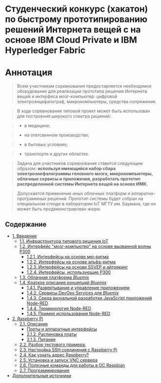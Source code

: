 # Cтуденческий конкурс (хакатон) по быстрому прототипированию решений Интернета вещей с на основе IBM Cloud Private и IBM Hyperledger Fabric


# Аннотация <a name="0"></a>

> Всем участникам соревнования предоставляется необходимое оборудование для реализации прототипа решения Интернета вещей и интерфеса мозг-компьютер: цифровой электроэнцефалограф, микрокомпьютеры, средства сопряжения. 

> В ходе соревнования типовой проект может быть использован для построения широкого спектра решений: 

> - в медицине; 

> - на отвтсвенном производстве; 

> - в бытовых условиях; 

> - транспорте и других областях.

> Задача для участников соревнования ставится следующим образом: **используя имеющийся набор сбора электроэнефалограммы головного мозга, микрокомпьютеры, облачные сервисы и приложения, разработать прототип распределенной системы Интернета вещей на основе ИМК.** 

> Допускается применение иных облачных платформ и аппаратно-программных решений. Прототип системы будет собран на специальном стенде в лаборатории IoT МГТУ им. Баумана, где он может быть продемонстрирован жюри. 

## Содержание
- [1. Введение](#1)
	- [1.1. Инфраструктура типового решения IoT](#11)
	- [1.2. Интерфейс "мозг-компьютер" на основе вызванной волны P300](#12)
		- [1.2.1. Интерфейсы на основе мю-ритма](#121)
		- [1.2.2. Интерфейсы на основе альфа-ритма](#122)
		- [1.2.3. Интерфейсы на основе SSVEP и айтрекинг](#123)
		- [1.2.4. Интерфейсы, использующие P300](#124)
	- [1.3. Облачная платформа *Bluemix*](#13)
	- [1.4. Краткое описание концепций *Bluemix*](#14)
		- [1.4.1. Развертывание и управление приложением](#141)
		- [1.4.2. Сервисы DevOps Services для *Bluemix*](#142)
		- [1.4.3. Среда визуальной разработки JavaScript приложений Node-RED](#143)
		- [1.4.4. Терминология Node-RED](#144)
		- [1.4.5. Пример использования Node-RED](#145)
- [2. Raspberry Pi](#2)
	- [2.1. Описание](#21)
		- [Порты и аппаратные интерфейсы](#211)
		- [2.1.2. Распиновка платы](#212)
		- [2.1.3. Питание](#213)
	- [2.2. Разбор тестового примера:](#22) 
	- [2.3. Настройка SSH соединения с Raspberry Pi](#23)
	- [2.4. Как узнать адрес Raspberry?](#24)
	- [2.5. Установка и запуск VNC сервера](#25)
	- [2.6. Полезные команды для работы в ОС Raspbian](#26)
	- [2.7. Программирование](#27)
- [Дополнительные источники](#a001)
